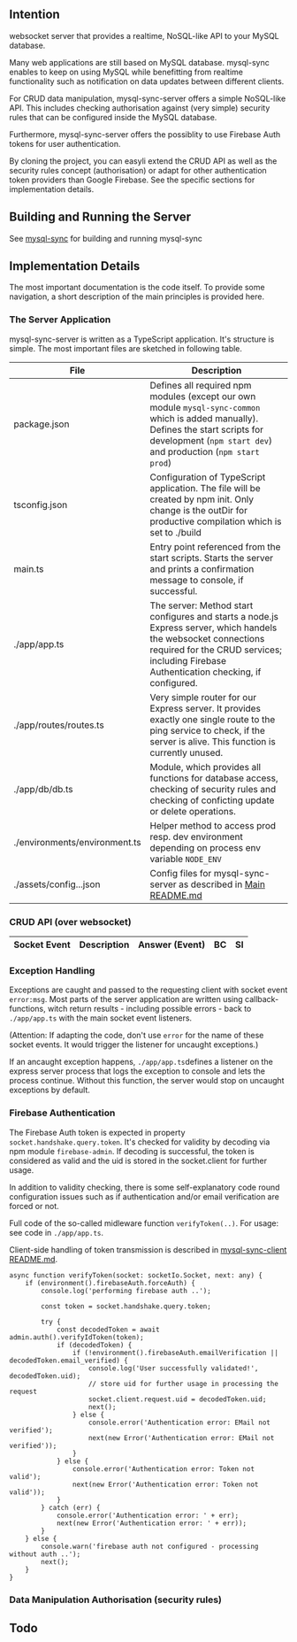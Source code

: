 ## Intention

websocket server that provides a realtime, NoSQL-like API to your MySQL database.

Many web applications are still based on MySQL database. mysql-sync enables to keep on using MySQL while benefitting from realtime functionality such as notification on data updates between different clients.

For CRUD data manipulation, mysql-sync-server offers a simple NoSQL-like API. This includes checking authorisation against (very simple) security rules that can be configured inside the MySQL database.

Furthermore, mysql-sync-server offers the possiblity to use Firebase Auth tokens for user authentication. 

By cloning the project, you can easyli extend the CRUD API as well as the security rules concept (authorisation) or adapt for other authentication token providers than Google Firebase. See the specific sections for implementation details.

## Building and Running the Server

See [mysql-sync](../../README.md) for building and running mysql-sync

## Implementation Details

The most important documentation is the code itself. To provide some navigation, a short description of the main principles is provided here.

### The Server Application

mysql-sync-server is written as a TypeScript application. It's structure is simple. The most important files are sketched in following table.

| File | Description |
| --- | --- |
| package.json | Defines all required npm modules (except our own module `mysql-sync-common` which is added manually). Defines the start scripts for development (`npm start dev`) and production (`npm start prod`) |
| tsconfig.json | Configuration of TypeScript application. The file will be created by npm init. Only change is the outDir for productive compilation which is set to ./build |
| main.ts | Entry point referenced from the start scripts. Starts the server and prints a confirmation message to console, if successful. |
| ./app/app.ts | The server: Method start configures and starts a node.js Express server, which handels the websocket connections required for the CRUD services; including Firebase Authentication checking, if configured. |
| ./app/routes/routes.ts | Very simple router for our Express server. It provides exactly one single route to the ping service to check, if the server is alive. This function is currently unused. |
| ./app/db/db.ts | Module, which provides all functions for database access, checking of security rules and checking of conficting update or delete operations. |
| ./environments/environment.ts | Helper method to access prod resp. dev environment depending on process env variable `NODE_ENV` |
| ./assets/config...json | Config files for mysql-sync-server as described in [Main README.md](../../README.md) |

### CRUD API (over websocket)

| Socket Event | Description | Answer (Event) | BC | SI |
| --- | --- | --- | --- | --- |

### Exception Handling

Exceptions are caught and passed to the requesting client with socket event `error:msg`. Most parts of the server application are written using callback-functions, witch return results - including possible errors - back to `./app/app.ts` with the main socket event listeners.

(Attention: If adapting the code, don't use `error` for the name of these socket events. It would trigger the listener for uncaught exceptions.)

If an ancaught exception happens, `./app/app.ts`defines a listener on the express server process that logs the exception to console and lets the process continue. Without this function, the server would stop on uncaught exceptions by default.

### Firebase Authentication

The Firebase Auth token is expected in property `socket.handshake.query.token`. It's checked for validity by decoding via npm module `firebase-admin`. If decoding is successful, the token is considered as valid and the uid is stored in the socket.client for further usage.

In addition to validity checking, there is some self-explanatory code round configuration issues such as if authentication and/or email verification are forced or not.

Full code of the so-called midleware function `verifyToken(..)`. For usage: see code in `./app/app.ts`.

Client-side handling of token transmission is described in [mysql-sync-client README.md](../../client/AngularMysqlSyncDemo/projects/mysql-sync-client/README.md).

```
async function verifyToken(socket: socketIo.Socket, next: any) {
    if (environment().firebaseAuth.forceAuth) {
        console.log('performing firebase auth ..');

        const token = socket.handshake.query.token;

        try {
            const decodedToken = await admin.auth().verifyIdToken(token);
            if (decodedToken) {
                if (!environment().firebaseAuth.emailVerification || decodedToken.email_verified) {
                    console.log('User successfully validated!', decodedToken.uid);
                    // store uid for further usage in processing the request
                    socket.client.request.uid = decodedToken.uid;
                    next();
                } else {
                    console.error('Authentication error: EMail not verified');
                    next(new Error('Authentication error: EMail not verified'));
                }
            } else {
                console.error('Authentication error: Token not valid');
                next(new Error('Authentication error: Token not valid'));
            }
        } catch (err) {
            console.error('Authentication error: ' + err);
            next(new Error('Authentication error: ' + err));
        }
    } else {
        console.warn('firebase auth not configured - processing without auth ..');
        next();
    }
}
```

### Data Manipulation Authorisation (security rules)

## Todo
